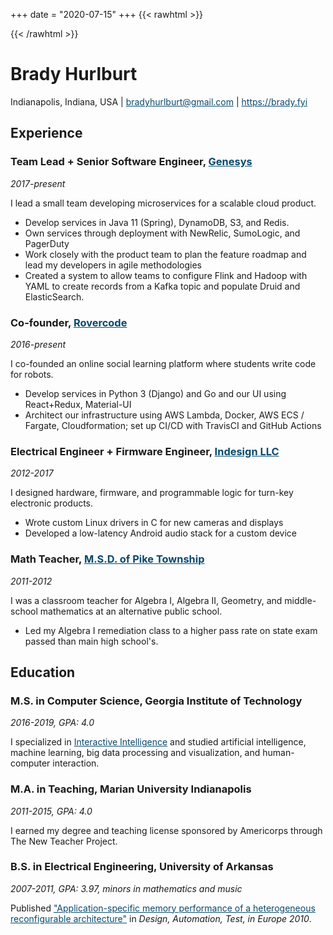 
+++
date = "2020-07-15"
+++
{{< rawhtml >}}
<style>
a {
    color: #08496c;
}

@media print {
    body {
    line-height: 1;
    font-size: 11px;
    font-weight: 350;
    margin: 0px auto;
    }
    a {
        text-decoration: none;
        color: #444;
    }
    h1,
    h2,
    h3 {
    font-weight: 700;
    }
    h1 {
    line-height: 1.1;
    }
    h2,
    h3 {
    line-height: 1;
    }
}
</style>
{{< /rawhtml >}}


# Brady Hurlburt

Indianapolis, Indiana, USA | bradyhurlburt@gmail.com | https://brady.fyi

## Experience

### Team Lead + Senior Software Engineer, [Genesys](https://www.genesys.com/genesys-cloud)
*2017-present*

I lead a small team developing microservices for a scalable cloud product.

* Develop services in Java 11 (Spring), DynamoDB, S3, and Redis.
* Own services through deployment with NewRelic, SumoLogic, and PagerDuty
* Work closely with the product team to plan the feature roadmap and lead my developers in agile methodologies
* Created a system to allow teams to configure Flink and Hadoop with YAML to create records from a Kafka topic and populate Druid and ElasticSearch.

### Co-founder, [Rovercode](https://rovercode.com/)
*2016-present*

I co-founded an online social learning platform where students write code for robots.

* Develop services in Python 3 (Django) and Go and our UI using React+Redux, Material-UI
* Architect our infrastructure using AWS Lambda, Docker, AWS ECS / Fargate, Cloudformation; set up CI/CD with TravisCI and GitHub Actions

### Electrical Engineer + Firmware Engineer, [Indesign LLC](https://indesign-llc.com/)
*2012-2017*

I designed hardware, firmware, and programmable logic for turn-key electronic
products.

* Wrote custom Linux drivers in C for new cameras and displays
* Developed a low-latency Android audio stack for a custom device


### Math Teacher, [M.S.D. of Pike Township](https://en.wikipedia.org/wiki/Metropolitan_School_District_of_Pike_Township)
*2011-2012*

I was a classroom teacher for Algebra I, Algebra II, Geometry, and middle-school mathematics at an alternative public school.

* Led my Algebra I remediation class to a higher pass rate on state exam passed than main high school's.

## Education

### M.S. in Computer Science, Georgia Institute of Technology
*2016-2019, GPA: 4.0*

I specialized in [Interactive Intelligence](https://omscs.gatech.edu/specialization-interactive-intelligence) and studied artificial intelligence,
machine learning, big data processing and visualization, and human-computer interaction.

### M.A. in Teaching, Marian University Indianapolis
*2011-2015, GPA: 4.0*

I earned my degree and teaching license sponsored by Americorps through The New Teacher Project.

### B.S. in Electrical Engineering, University of Arkansas
*2007-2011, GPA: 3.97, minors in mathematics and music*

Published ["Application-specific memory performance of a heterogeneous reconfigurable architecture"](https://www.google.com/url?sa=t&rct=j&q=&esrc=s&source=web&cd=&cad=rja&uact=8&ved=2ahUKEwiLgJjvzs_qAhXQGM0KHfJSBTsQFjADegQIARAB&url=https%3A%2F%2Fwww.date-conference.com%2Fproceedings-archive%2FPAPERS%2F2010%2FDATE10%2FPDFFILES%2F04.4_3.PDF&usg=AOvVaw2z-gYTqjW5a1ks9mSLoCZI) in *Design, Automation, Test, in Europe 2010*.


